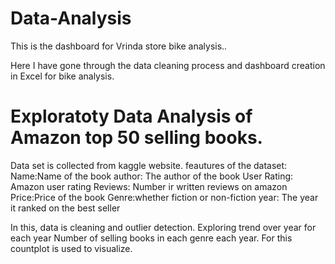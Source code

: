 # Data-Analysis
This is the dashboard for Vrinda store bike analysis..

Here I have gone through the data cleaning process and dashboard creation in Excel for bike analysis.



# Exploratoty Data Analysis of Amazon top 50 selling books.
Data set is collected from kaggle website.
feautures of the dataset:
Name:Name of the book
author: The author of the book
User Rating: Amazon user rating
Reviews: Number ir written reviews on amazon
Price:Price of the book
Genre:whether fiction or non-fiction
year: The year it ranked on the best seller

In this, data is cleaning and outlier detection.
Exploring trend over year for each year
Number of selling books in each genre each year. For this countplot is used to visualize.
